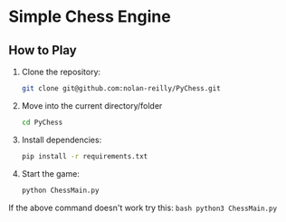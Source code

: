 # Simple Chess Engine

## How to Play

1. Clone the repository:
    ```bash
    git clone git@github.com:nolan-reilly/PyChess.git
    ```
2. Move into the current directory/folder
   ```bash
   cd PyChess
   ```

3. Install dependencies:
    ```bash
    pip install -r requirements.txt
    ```

4. Start the game:
    ```bash
    python ChessMain.py
    ```
If the above command doesn't work try this:
    ```bash
    python3 ChessMain.py
    ```

